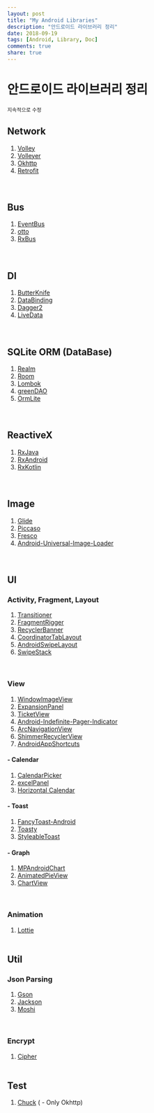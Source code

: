 ```yaml
---
layout: post
title: "My Android Libraries"
description: "안드로이드 라이브러리 정리"
date: 2018-09-19
tags: [Android, Library, Doc]
comments: true
share: true
---
```


# 안드로이드 라이브러리 정리
<small>지속적으로 수정</small>

## Network
1) [Volley](https://github.com/google/volley)  
2) [Volleyer](https://github.com/naver/volley-extensions/)  
3) [Okhttp](https://square.github.io/okhttp/)  
4) [Retrofit](https://square.github.io/retrofit/)  
<br><br>


## Bus
1) [EventBus](https://github.com/greenrobot/EventBus)  
2) [otto](http://square.github.io/otto/)  
3) [RxBus](https://github.com/Anadea/RxBus)  
<br><br>


## DI
1) [ButterKnife](https://github.com/JakeWharton/butterknife)  
2) [DataBinding](https://developer.android.com/topic/libraries/data-binding/?hl=ko)  
3) [Dagger2](https://github.com/google/dagger)  
4) [LiveData](https://developer.android.com/topic/libraries/architecture/livedata)  
<br><br>


## SQLite ORM (DataBase)
1) [Realm](https://realm.io/)  
2) [Room](https://developer.android.com/topic/libraries/architecture/room)  
3) [Lombok](https://projectlombok.org/setup/android)  
4) [greenDAO](https://github.com/greenrobot/greenDAO)  
5) [OrmLite](http://ormlite.com/)  
<br><br>


## ReactiveX
1) [RxJava](https://github.com/ReactiveX/RxJava)  
2) [RxAndroid](https://github.com/ReactiveX/RxAndroid)  
3) [RxKotlin](https://github.com/ReactiveX/RxKotlin)  
<br><br>


## Image
1) [Glide](https://github.com/bumptech/glide)  
2) [Piccaso](http://square.github.io/picasso/)  
3) [Fresco](http://frescolib.org/index.html)  
4) [Android-Universal-Image-Loader](https://github.com/nostra13/Android-Universal-Image-Loader)  
<br><br>


## UI
### Activity, Fragment, Layout
1) [Transitioner](https://github.com/dev-labs-bg/transitioner)  
2) [FragmentRigger](https://github.com/JustKiddingBaby/FragmentRigger)  
3) [RecyclerBanner](https://github.com/renjianan/RecyclerBanner)  
4) [CoordinatorTabLayout](https://github.com/hugeterry/CoordinatorTabLayout)  
5) [AndroidSwipeLayout](https://github.com/daimajia/AndroidSwipeLayout)  
6) [SwipeStack](https://github.com/flschweiger/SwipeStack)  
<br>

### View
1) [WindowImageView](https://github.com/Bleoo/WindowImageView)  
2) [ExpansionPanel](https://github.com/florent37/ExpansionPanel)  
3) [TicketView](https://github.com/vipulasri/TicketView)  
4) [Android-Indefinite-Pager-Indicator](https://github.com/rbro112/Android-Indefinite-Pager-Indicator)  
5) [ArcNavigationView](https://github.com/rom4ek/ArcNavigationView)  
6) [ShimmerRecyclerView](https://github.com/sharish/ShimmerRecyclerView)  
7) [AndroidAppShortcuts](https://github.com/michelelacorte/AndroidAppShortcuts)  

#### - Calendar
1) [CalendarPicker](https://github.com/maxyou/CalendarPicker)   
2) [excelPanel](https://github.com/zhouchaoyuan/excelPanel)  
3) [Horizontal Calendar](https://github.com/Mulham-Raee/Horizontal-Calendar)

#### - Toast
1) [FancyToast-Android](https://github.com/Shashank02051997/FancyToast-Android)    
2) [Toasty](https://github.com/GrenderG/Toasty)  
3) [StyleableToast](https://github.com/Muddz/StyleableToast)  

#### - Graph
1) [MPAndroidChart](https://github.com/PhilJay/MPAndroidChart)  
2) [AnimatedPieView](https://github.com/razerdp/AnimatedPieView)  
3) [ChartView](https://github.com/romandanylyk/ChartView)  
<br>

### Animation
1) [Lottie](https://github.com/airbnb/lottie-android)
<br><br>

## Util
### Json Parsing
1) [Gson](https://github.com/google/gson)  
2) [Jackson](https://github.com/FasterXML/jackson)  
3) [Moshi](https://github.com/square/moshi)
<br>

### Encrypt
1) [Cipher](https://github.com/MEiDIK/Cipher.so)
<br><br>


## Test
1) [Chuck](https://github.com/jgilfelt/chuck) ( - Only Okhttp)






